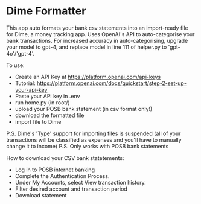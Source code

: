 # Dime Formatter
This app auto formats your bank csv statements into an import-ready file for Dime, a money tracking app.
Uses OpenAI's API to auto-categorise your bank transactions.
For increased accuracy in auto-categorising, upgrade your model to gpt-4, and replace model in line 111 of helper.py to 'gpt-4o'/'gpt-4'.

To use:
- Create an API Key at https://platform.openai.com/api-keys
- Tutorial: https://platform.openai.com/docs/quickstart/step-2-set-up-your-api-key
- Paste your API key in .env
- run home.py (in root/)
- upload your POSB bank statement (in csv format only!)
- download the formatted file
- import file to Dime

P.S. Dime's 'Type' support for importing files is suspended (all of your transactions will be classified as expenses and you'll have to manually change it to income)
P.S. Only works with POSB bank statements

How to download your CSV bank statetements:
- Log in to POSB internet banking
- Complete the Authentication Process.
- Under My Accounts, select View transaction history.
- Filter desired account and transaction period
- Download statement
